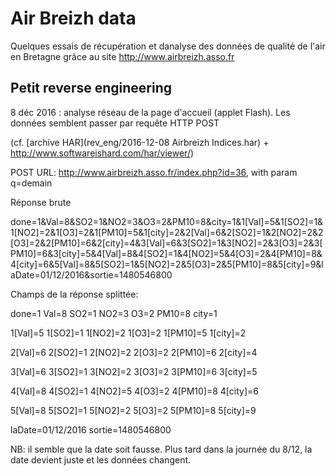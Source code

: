 # Air Breizh data

Quelques essais de récupération et danalyse des données de qualité de l'air
en Bretagne grâce au site http://www.airbreizh.asso.fr


## Petit reverse engineering

8 déc 2016 : analyse réseau de la page d'accueil (applet Flash).
Les données semblent passer par requête HTTP POST

(cf. [archive HAR](rev_eng/2016-12-08 Airbreizh Indices.har) + http://www.softwareishard.com/har/viewer/)

POST URL: http://www.airbreizh.asso.fr/index.php?id=36, with param q=demain

Réponse brute

done=1&Val=8&SO2=1&NO2=3&O3=2&PM10=8&city=1&1[Val]=5&1[SO2]=1&1[NO2]=2&1[O3]=2&1[PM10]=5&1[city]=2&2[Val]=6&2[SO2]=1&2[NO2]=2&2[O3]=2&2[PM10]=6&2[city]=4&3[Val]=6&3[SO2]=1&3[NO2]=2&3[O3]=2&3[PM10]=6&3[city]=5&4[Val]=8&4[SO2]=1&4[NO2]=5&4[O3]=2&4[PM10]=8&4[city]=6&5[Val]=8&5[SO2]=1&5[NO2]=2&5[O3]=2&5[PM10]=8&5[city]=9&laDate=01/12/2016&sortie=1480546800

Champs de la réponse splittée:

done=1
Val=8
SO2=1
NO2=3
O3=2
PM10=8
city=1

1[Val]=5
1[SO2]=1
1[NO2]=2
1[O3]=2
1[PM10]=5
1[city]=2

2[Val]=6
2[SO2]=1
2[NO2]=2
2[O3]=2
2[PM10]=6
2[city]=4

3[Val]=6
3[SO2]=1
3[NO2]=2
3[O3]=2
3[PM10]=6
3[city]=5

4[Val]=8
4[SO2]=1
4[NO2]=5
4[O3]=2
4[PM10]=8
4[city]=6

5[Val]=8
5[SO2]=1
5[NO2]=2
5[O3]=2
5[PM10]=8
5[city]=9

laDate=01/12/2016
sortie=1480546800

NB: il semble que la date soit fausse. Plus tard dans la journée du 8/12, la date
devient juste et les données changent.

